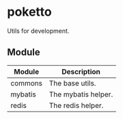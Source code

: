 # poketto

Utils for development.

## Module

| Module | Description |
|--------|-------------|
| commons | The base utils. |
| mybatis | The mybatis helper. |
| redis | The redis helper. |

